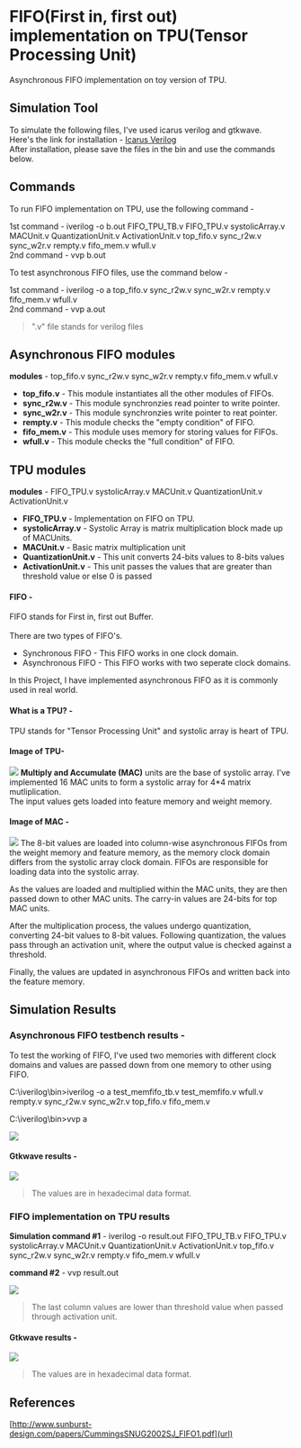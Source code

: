 # FIFO(First in, first out) implementation on TPU(Tensor Processing Unit)
 Asynchronous FIFO implementation on toy version of TPU.
 ## Simulation Tool
 To simulate the following files, I've used icarus verilog and gtkwave.<br/>
 Here's the link for installation - [Icarus Verilog](https://bleyer.org/icarus/) <br/>
 After installation, please save the files in the bin and use the commands below. 
## Commands
To run FIFO implementation on TPU, use the following command - <br />

1st command - iverilog -o b.out FIFO_TPU_TB.v FIFO_TPU.v systolicArray.v MACUnit.v QuantizationUnit.v ActivationUnit.v top_fifo.v sync_r2w.v sync_w2r.v rempty.v fifo_mem.v wfull.v<br />
2nd command - vvp b.out <br/>

To test asynchronous FIFO files, use the command below - <br />

1st command - iverilog -o a top_fifo.v sync_r2w.v sync_w2r.v rempty.v fifo_mem.v wfull.v <br />
2nd command - vvp a.out<br />

>".v" file stands for verilog files<br/>
## Asynchronous FIFO modules
**modules** - top_fifo.v sync_r2w.v sync_w2r.v rempty.v fifo_mem.v wfull.v <br />

- **top_fifo.v** - This module instantiates all the other modules of FIFOs. <br />
- **sync_r2w.v** - This module synchronzies read pointer to write pointer. <br />
- **sync_w2r.v** - This module synchronzies write pointer to reat pointer. <br />
- **rempty.v**  - This module checks the "empty condition" of FIFO. <br />
- **fifo_mem.v** - This module uses memory for storing values for FIFOs. <br />
- **wfull.v**    - This module checks the "full condition" of FIFO. <br />

## TPU modules
**modules** - FIFO_TPU.v systolicArray.v MACUnit.v QuantizationUnit.v ActivationUnit.v
- **FIFO_TPU.v**         - Implementation on FIFO on TPU.
- **systolicArray.v**    - Systolic Array is matrix multiplication block made up of MACUnits.
- **MACUnit.v**          - Basic matrix multiplication unit
- **QuantizationUnit.v** - This unit converts 24-bits values to 8-bits values
- **ActivationUnit.v**   - This unit passes the values that are greater than threshold value or else 0 is passed 

#### FIFO -
 FIFO stands for First in, first out Buffer. <br/>
 <br/>
 There are two types of FIFO's. <br/>
 - Synchronous FIFO - This FIFO works in one clock domain.<br/>
 - Asynchronous FIFO - This FIFO works with two seperate clock domains.<br/>

 
In this Project, I have implemented asynchronous FIFO as it is commonly used in real world.<br/>
#### What is a TPU? -

TPU stands for "Tensor Processing Unit" and systolic array is heart of TPU. 
#### Image of TPU-

![](https://github.com/MANISHBMK10/FIFO/blob/main/ASYNC_FIFO_TPU_C.png)
**Multiply and Accumulate (MAC)** units are the base of systolic array. I've implemented 16 MAC units to form a systolic array for 4*4 matrix mutliplication.<br/> 
The input values gets loaded into feature memory and weight memory. <br/>
#### Image of MAC -

![](https://github.com/MANISHBMK10/FIFO/blob/main/MAC.png)
The 8-bit values are loaded into column-wise asynchronous FIFOs from the weight memory and feature memory, as the memory clock domain differs from the systolic array clock domain. FIFOs are responsible for loading data into the systolic array.

As the values are loaded and multiplied within the MAC units, they are then passed down to other MAC units. The carry-in values are 24-bits for top MAC units. <br/>

After the multiplication process, the values undergo quantization, converting 24-bit values to 8-bit values. Following quantization, the values pass through an activation unit, where the output value is checked against a threshold.<br/>

Finally, the values are updated in asynchronous FIFOs and written back into the feature memory.<br/>

## Simulation Results
### Asynchronous FIFO testbench results -<br/>

To test the working of FIFO, I've used two memories with different clock domains and values are passed down from one memory to other using FIFO.

C:\iverilog\bin>iverilog -o a test_memfifo_tb.v test_memfifo.v wfull.v rempty.v sync_r2w.v sync_w2r.v top_fifo.v fifo_mem.v<br/>

C:\iverilog\bin>vvp a<br/>

![](https://github.com/MANISHBMK10/FIFO/blob/main/verilog.png)
#### Gtkwave results -

![](https://github.com/MANISHBMK10/FIFO/blob/main/gtk_fifofinal.png)
> The values are in hexadecimal data format.<br/>

### FIFO implementation on TPU results
**Simulation command #1** - iverilog -o result.out FIFO_TPU_TB.v FIFO_TPU.v systolicArray.v MACUnit.v QuantizationUnit.v ActivationUnit.v top_fifo.v sync_r2w.v sync_w2r.v rempty.v fifo_mem.v wfull.v<br/>

**command #2** - vvp result.out<br/>

![](https://github.com/MANISHBMK10/FIFO/blob/main/fifo_tpu.png)
> The last column values are lower than threshold value when passed through activation unit.<br/>
#### Gtkwave results -

![](https://github.com/MANISHBMK10/FIFO/blob/main/tpu_gtk.png)
> The values are in hexadecimal data format.<br/>
## References

[http://www.sunburst-design.com/papers/CummingsSNUG2002SJ_FIFO1.pdf](url)

